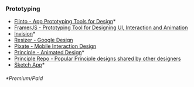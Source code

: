 ### Prototyping
* [Flinto - App Prototyping Tools for Design](https://www.flinto.com/)*
* [FramerJS - Prototyping Tool for Designing UI, Interaction and Animation](http://framerjs.com/)
* [Invision](https://www.invisionapp.com)*
* [Resizer - Google Design](http://design.google.com/resizer/)
* [Pixate - Mobile Interaction Design](http://www.pixate.com/)
* [Principle - Animated Design](http://principleformac.com/)*
* [Principle Repo - Popular Principle designs shared by other designers](http://principlerepo.com/)
* [Sketch App](https://www.sketchapp.com)*

###### \*Premium/Paid
